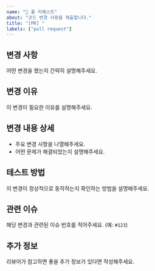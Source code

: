 ```yaml
---
name: "🚀 풀 리퀘스트"
about: "코드 변경 사항을 제출합니다."
title: "[PR] "
labels: ["pull request"]
---
```


## 변경 사항
어떤 변경을 했는지 간략히 설명해주세요.

## 변경 이유
이 변경이 필요한 이유를 설명해주세요.

## 변경 내용 상세
- 주요 변경 사항을 나열해주세요.
- 어떤 문제가 해결되었는지 설명해주세요.

## 테스트 방법
이 변경이 정상적으로 동작하는지 확인하는 방법을 설명해주세요.

## 관련 이슈
해당 변경과 관련된 이슈 번호를 적어주세요. (예: `#123`)

## 추가 정보
리뷰어가 참고하면 좋을 추가 정보가 있다면 작성해주세요.